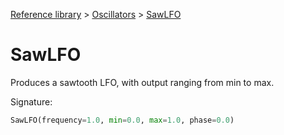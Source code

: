 [Reference library](../index.md) > [Oscillators](index.md) > [SawLFO](sawlfo.md)

# SawLFO

Produces a sawtooth LFO, with output ranging from min to max.

Signature:
```python
SawLFO(frequency=1.0, min=0.0, max=1.0, phase=0.0)
```
